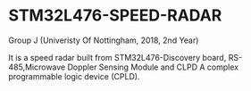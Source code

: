 # STM32L476-SPEED-RADAR
Group J (Univeristy Of Nottingham, 2018, 2nd Year)

It is a speed radar built from  STM32L476-Discovery board, RS-485,Microwave Doppler Sensing Module and CLPD A complex programmable logic device (CPLD).
